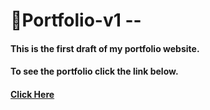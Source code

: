 # 💙Portfolio-v1 -- 

#### This is the first draft of my portfolio website.<br>
#### To see the portfolio click the link below.<br>
#### <a href = https://stuti24m.github.io/portfolio-v1> Click Here </a>


